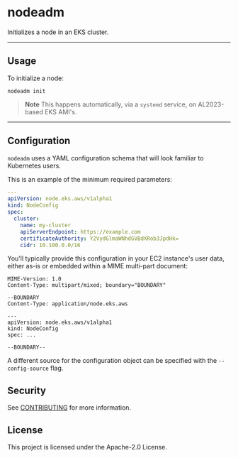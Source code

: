 # nodeadm

Initializes a node in an EKS cluster.

---

## Usage

To initialize a node:
```
nodeadm init
```

> **Note**
> This happens automatically, via a `systemd` service, on AL2023-based EKS AMI's.

---

## Configuration

`nodeadm` uses a YAML configuration schema that will look familiar to Kubernetes users.

This is an example of the minimum required parameters:
```yaml
---
apiVersion: node.eks.aws/v1alpha1
kind: NodeConfig
spec:
  cluster:
    name: my-cluster
    apiServerEndpoint: https://example.com
    certificateAuthority: Y2VydGlmaWNhdGVBdXRob3JpdHk=
    cidr: 10.100.0.0/16
```

You'll typically provide this configuration in your EC2 instance's user data, either as-is or embedded within a MIME multi-part document:
```
MIME-Version: 1.0
Content-Type: multipart/mixed; boundary="BOUNDARY"

--BOUNDARY
Content-Type: application/node.eks.aws

---
apiVersion: node.eks.aws/v1alpha1
kind: NodeConfig
spec: ...

--BOUNDARY--
```

A different source for the configuration object can be specified with the `--config-source` flag.

## Security

See [CONTRIBUTING](CONTRIBUTING.md#security-issue-notifications) for more information.

## License

This project is licensed under the Apache-2.0 License.
